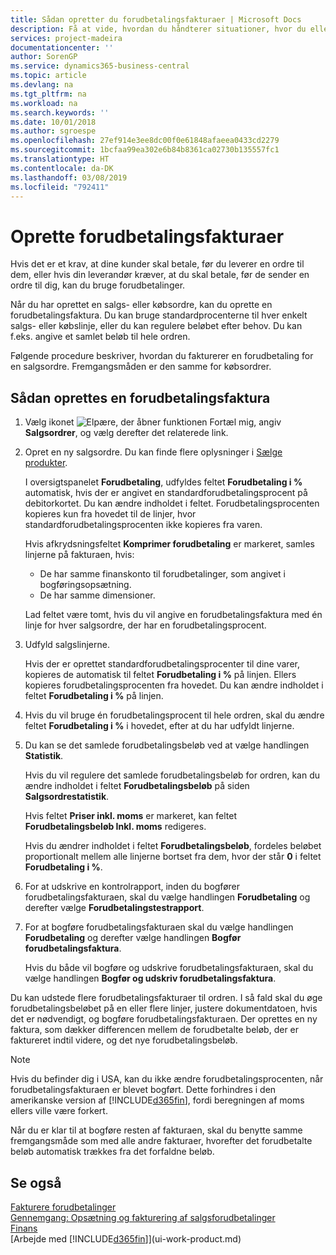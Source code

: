 ```yaml
---
title: Sådan opretter du forudbetalingsfakturaer | Microsoft Docs
description: Få at vide, hvordan du håndterer situationer, hvor du eller din leverandør kræver forudbetaling.
services: project-madeira
documentationcenter: ''
author: SorenGP
ms.service: dynamics365-business-central
ms.topic: article
ms.devlang: na
ms.tgt_pltfrm: na
ms.workload: na
ms.search.keywords: ''
ms.date: 10/01/2018
ms.author: sgroespe
ms.openlocfilehash: 27ef914e3ee8dc00f0e61848afaeea0433cd2279
ms.sourcegitcommit: 1bcfaa99ea302e6b84b8361ca02730b135557fc1
ms.translationtype: HT
ms.contentlocale: da-DK
ms.lasthandoff: 03/08/2019
ms.locfileid: "792411"
---
```

# <a name="create-prepayment-invoices"></a>Oprette forudbetalingsfakturaer
Hvis det er et krav, at dine kunder skal betale, før du leverer en ordre til dem, eller hvis din leverandør kræver, at du skal betale, før de sender en ordre til dig, kan du bruge forudbetalinger.  

Når du har oprettet en salgs- eller købsordre, kan du oprette en forudbetalingsfaktura. Du kan bruge standardprocenterne til hver enkelt salgs- eller købslinje, eller du kan regulere beløbet efter behov. Du kan f.eks. angive et samlet beløb til hele ordren.  

Følgende procedure beskriver, hvordan du fakturerer en forudbetaling for en salgsordre. Fremgangsmåden er den samme for købsordrer.  

## <a name="to-create-a-prepayment-invoice"></a>Sådan oprettes en forudbetalingsfaktura  
1. Vælg ikonet ![Elpære, der åbner funktionen Fortæl mig](media/ui-search/search_small.png "Fortæl mig, hvad du vil foretage dig"), angiv **Salgsordrer**, og vælg derefter det relaterede link.  
2. Opret en ny salgsordre. Du kan finde flere oplysninger i [Sælge produkter](sales-how-sell-products.md).  

    I oversigtspanelet **Forudbetaling**, udfyldes feltet **Forudbetaling i %** automatisk, hvis der er angivet en standardforudbetalingsprocent på debitorkortet. Du kan ændre indholdet i feltet. Forudbetalingsprocenten kopieres kun fra hovedet til de linjer, hvor standardforudbetalingsprocenten ikke kopieres fra varen.  

    Hvis afkrydsningsfeltet **Komprimer forudbetaling** er markeret, samles linjerne på fakturaen, hvis:  
    - De har samme finanskonto til forudbetalinger, som angivet i bogføringsopsætning.  
    - De har samme dimensioner.  

    Lad feltet være tomt, hvis du vil angive en forudbetalingsfaktura med én linje for hver salgsordre, der har en forudbetalingsprocent.  

3. Udfyld salgslinjerne.  

    Hvis der er oprettet standardforudbetalingsprocenter til dine varer, kopieres de automatisk til feltet **Forudbetaling i %** på linjen. Ellers kopieres forudbetalingsprocenten fra hovedet. Du kan ændre indholdet i feltet **Forudbetaling i %** på linjen.  
4. Hvis du vil bruge én forudbetalingsprocent til hele ordren, skal du ændre feltet **Forudbetaling i %** i hovedet, efter at du har udfyldt linjerne.  
5. Du kan se det samlede forudbetalingsbeløb ved at vælge handlingen **Statistik**.

    Hvis du vil regulere det samlede forudbetalingsbeløb for ordren, kan du ændre indholdet i feltet **Forudbetalingsbeløb** på siden **Salgsordrestatistik**.  

    Hvis feltet **Priser inkl. moms** er markeret, kan feltet **Forudbetalingsbeløb Inkl. moms** redigeres.  

    Hvis du ændrer indholdet i feltet **Forudbetalingsbeløb**, fordeles beløbet proportionalt mellem alle linjerne bortset fra dem, hvor der står **0** i feltet **Forudbetaling i %**.  
6. For at udskrive en kontrolrapport, inden du bogfører forudbetalingsfakturaen, skal du vælge handlingen **Forudbetaling** og derefter vælge **Forudbetalingstestrapport**.  
7. For at bogføre forudbetalingsfakturaen skal du vælge handlingen **Forudbetaling** og derefter vælge handlingen **Bogfør forudbetalingsfaktura**.  

    Hvis du både vil bogføre og udskrive forudbetalingsfakturaen, skal du vælge handlingen **Bogfør og udskriv forudbetalingsfaktura**.  

Du kan udstede flere forudbetalingsfakturaer til ordren. I så fald skal du øge forudbetalingsbeløbet på en eller flere linjer, justere dokumentdatoen, hvis det er nødvendigt, og bogføre forudbetalingsfakturaen. Der oprettes en ny faktura, som dækker differencen mellem de forudbetalte beløb, der er faktureret indtil videre, og det nye forudbetalingsbeløb.  

> [!NOTE]  
>  Hvis du befinder dig i USA, kan du ikke ændre forudbetalingsprocenten, når forudbetalingsfakturaen er blevet bogført. Dette forhindres i den amerikanske version af [!INCLUDE[d365fin](includes/d365fin_md.md)], fordi beregningen af moms ellers ville være forkert.  

 Når du er klar til at bogføre resten af fakturaen, skal du benytte samme fremgangsmåde som med alle andre fakturaer, hvorefter det forudbetalte beløb automatisk trækkes fra det forfaldne beløb.  

## <a name="see-also"></a>Se også  
[Fakturere forudbetalinger](finance-invoice-prepayments.md)  
[Gennemgang: Opsætning og fakturering af salgsforudbetalinger](walkthrough-setting-up-and-invoicing-sales-prepayments.md)  
[Finans](finance.md)  
[Arbejde med [!INCLUDE[d365fin](includes/d365fin_md.md)]](ui-work-product.md)
